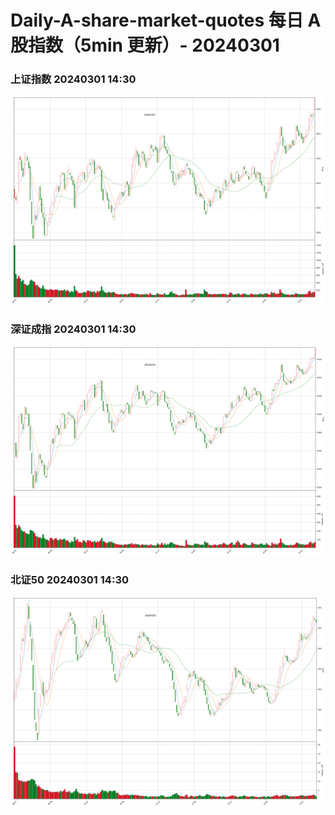 
# Daily-A-share-market-quotes 每日 A 股指数（5min 更新）- 20240301

### 上证指数 20240301 14:30
![](./fig/2024/3/20240301-sh000001.png)

### 深证成指 20240301 14:30
![](./fig/2024/3/20240301-sz399001.png)

### 北证50 20240301 14:30
![](./fig/2024/3/20240301-bj899050.png)
